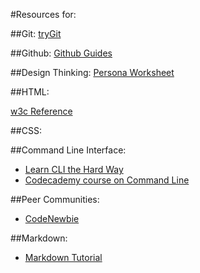 #Resources for:

##Git:
[tryGit](https://try.github.io)

##Github:
[Github Guides](https://guides.github.com/)

##Design Thinking:
[Persona Worksheet]()

##HTML:

[w3c Reference]()


##CSS:
<!-- [Learn CSS Layout](https://learnlayout.com) -->
<!-- [CodeCademy HTML/CSS Course](https://www.codecademy.com/en/tracks/htmlcss) -->

##Command Line Interface:
- [Learn CLI the Hard Way](https://learncodethehardway.org/unix/)
- [Codecademy course on Command Line](https://www.codecademy.com/learn/learn-the-command-line)

##Peer Communities:
- [CodeNewbie](https://www.codenewbie.org)

##Markdown:
- [Markdown Tutorial](http://www.markdowntutorial.com/)